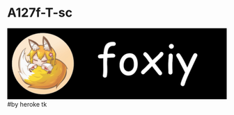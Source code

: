 # A127f-T-sc
<div>
      <img src='https://github.com/foxiyofox/foxiyofox/blob/master/foufou_banner.jpg'>
</div>
 #by heroke tk

